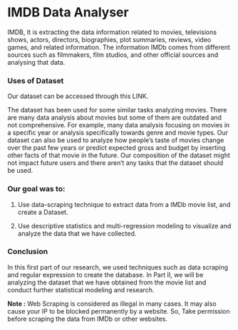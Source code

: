 # IMDB Data Analyser
IMDB, It is extracting the data information related to movies, televisions shows, actors, directors, biographies, plot summaries, reviews, video games, and related information. The information IMDb comes from different sources such as filmmakers, film studios, and other official sources and analysing that data.

### Uses of Dataset
Our dataset can be accessed through this LINK.

The dataset has been used for some similar tasks analyzing movies. There are many data analysis about movies but some of them are outdated and not comprehensive. For example, many data analysis focusing on movies in a specific year or analysis specifically towards genre and movie types. Our dataset can also be used to analyze how people’s taste of movies change over the past few years or predict expected gross and budget by inserting other facts of that movie in the future. Our composition of the dataset might not impact future users and there aren’t any tasks that the dataset should be used.

### Our goal was to:
1. Use data-scraping technique to extract data from a IMDb movie list, and create a Dataset.

2. Use descriptive statistics and multi-regression modeling to visualize and analyze the data that we have collected.

### Conclusion
In this first part of our research, we used techniques such as data scraping and regular expression to create the database. In Part II, we will be analyzing the dataset that we have obtained from the movie list and conduct further statistical modeling and research.

**Note :** Web Scraping is considered as illegal in many cases. It may also cause your IP to be blocked permanently by a website. So, Take permission before scraping the data from IMDb or other websites.

